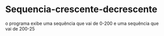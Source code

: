 # Sequencia-crescente-decrescente
o programa exibe uma sequência que vai de 0-200 
e uma sequência que vai de 200-25
